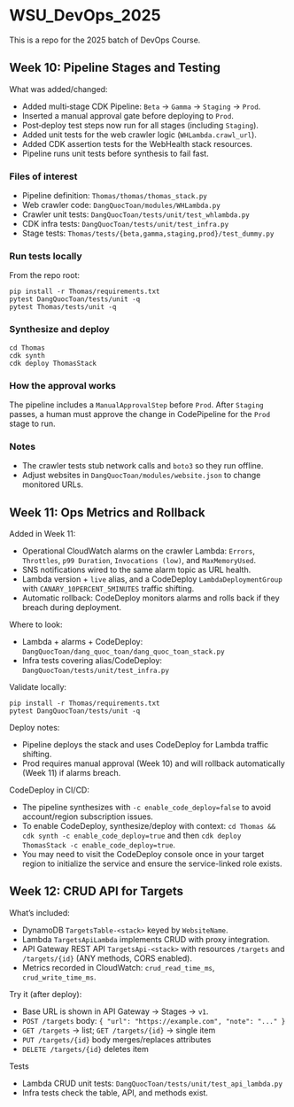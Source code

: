 # WSU_DevOps_2025

This is a repo for the 2025 batch of DevOps Course.

## Week 10: Pipeline Stages and Testing

What was added/changed:
- Added multi‑stage CDK Pipeline: `Beta` → `Gamma` → `Staging` → `Prod`.
- Inserted a manual approval gate before deploying to `Prod`.
- Post‑deploy test steps now run for all stages (including `Staging`).
- Added unit tests for the web crawler logic (`WHLambda.crawl_url`).
- Added CDK assertion tests for the WebHealth stack resources.
- Pipeline runs unit tests before synthesis to fail fast.

### Files of interest
- Pipeline definition: `Thomas/thomas/thomas_stack.py`
- Web crawler code: `DangQuocToan/modules/WHLambda.py`
- Crawler unit tests: `DangQuocToan/tests/unit/test_whlambda.py`
- CDK infra tests: `DangQuocToan/tests/unit/test_infra.py`
- Stage tests: `Thomas/tests/{beta,gamma,staging,prod}/test_dummy.py`

### Run tests locally
From the repo root:

```
pip install -r Thomas/requirements.txt
pytest DangQuocToan/tests/unit -q
pytest Thomas/tests/unit -q
```

### Synthesize and deploy
```
cd Thomas
cdk synth
cdk deploy ThomasStack
```

### How the approval works
The pipeline includes a `ManualApprovalStep` before `Prod`. After `Staging` passes, a human must approve the change in CodePipeline for the `Prod` stage to run.

### Notes
- The crawler tests stub network calls and `boto3` so they run offline.
- Adjust websites in `DangQuocToan/modules/website.json` to change monitored URLs.

## Week 11: Ops Metrics and Rollback

Added in Week 11:
- Operational CloudWatch alarms on the crawler Lambda: `Errors`, `Throttles`, `p99 Duration`, `Invocations (low)`, and `MaxMemoryUsed`.
- SNS notifications wired to the same alarm topic as URL health.
- Lambda version + `live` alias, and a CodeDeploy `LambdaDeploymentGroup` with `CANARY_10PERCENT_5MINUTES` traffic shifting.
- Automatic rollback: CodeDeploy monitors alarms and rolls back if they breach during deployment.

Where to look:
- Lambda + alarms + CodeDeploy: `DangQuocToan/dang_quoc_toan/dang_quoc_toan_stack.py`
- Infra tests covering alias/CodeDeploy: `DangQuocToan/tests/unit/test_infra.py`

Validate locally:
```
pip install -r Thomas/requirements.txt
pytest DangQuocToan/tests/unit -q
```

Deploy notes:
- Pipeline deploys the stack and uses CodeDeploy for Lambda traffic shifting.
- Prod requires manual approval (Week 10) and will rollback automatically (Week 11) if alarms breach.

CodeDeploy in CI/CD:
- The pipeline synthesizes with `-c enable_code_deploy=false` to avoid account/region subscription issues.
- To enable CodeDeploy, synthesize/deploy with context: `cd Thomas && cdk synth -c enable_code_deploy=true` and then `cdk deploy ThomasStack -c enable_code_deploy=true`.
- You may need to visit the CodeDeploy console once in your target region to initialize the service and ensure the service-linked role exists.

## Week 12: CRUD API for Targets

What’s included:
- DynamoDB `TargetsTable-<stack>` keyed by `WebsiteName`.
- Lambda `TargetsApiLambda` implements CRUD with proxy integration.
- API Gateway REST API `TargetsApi-<stack>` with resources `/targets` and `/targets/{id}` (ANY methods, CORS enabled).
- Metrics recorded in CloudWatch: `crud_read_time_ms`, `crud_write_time_ms`.

Try it (after deploy):
- Base URL is shown in API Gateway → Stages → `v1`.
- `POST /targets` body: `{ "url": "https://example.com", "note": "..." }`
- `GET /targets` → list; `GET /targets/{id}` → single item
- `PUT /targets/{id}` body merges/replaces attributes
- `DELETE /targets/{id}` deletes item

Tests
- Lambda CRUD unit tests: `DangQuocToan/tests/unit/test_api_lambda.py`
- Infra tests check the table, API, and methods exist.
